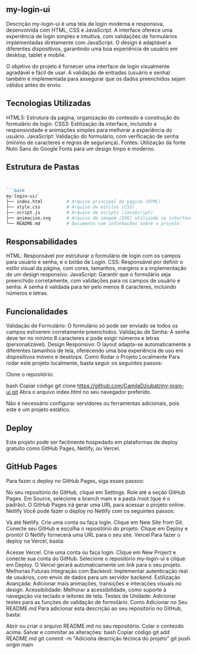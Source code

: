## my-login-ui
Descrição
my-login-ui é uma tela de login moderna e responsiva, desenvolvida com HTML, CSS e JavaScript. A interface oferece uma experiência de login simples e intuitiva, com validações de formulários implementadas diretamente com JavaScript. O design é adaptável a diferentes dispositivos, garantindo uma boa experiência de usuário em desktop, tablet e mobile.

O objetivo do projeto é fornecer uma interface de login visualmente agradável e fácil de usar. A validação de entradas (usuário e senha) também é implementada para assegurar que os dados preenchidos sejam válidos antes do envio.

## Tecnologias Utilizadas
HTML5: Estrutura da página, organização do conteúdo e construção do formulário de login.
CSS3: Estilização da interface, incluindo a responsividade e animações simples para melhorar a experiência do usuário.
JavaScript: Validação do formulário, com verificação de senha (mínimo de caracteres e regras de segurança).
Fontes: Utilização da fonte Noto Sans do Google Fonts para um design limpo e moderno.



## Estrutura de Pastas

```markdown


```bash
my-login-ui/
├── index.html         # Arquivo principal da página (HTML)
├── style.css          # Arquivo de estilos (CSS)
├── script.js          # Arquivo de scripts (JavaScript)
├── animacion.svg      # Arquivo de imagem (SVG) utilizado na interface
└── README.md          # Documento com informações sobre o projeto
```

## Responsabilidades
HTML: Responsável por estruturar o formulário de login com os campos para usuário e senha, e o botão de Login.
CSS: Responsável por definir o estilo visual da página, com cores, tamanhos, margens e a implementação de um design responsivo.
JavaScript: Garantir que o formulário seja preenchido corretamente, com validações para os campos de usuário e senha. A senha é validada para ter pelo menos 8 caracteres, incluindo números e letras.
## Funcionalidades
Validação de Formulário: O formulário só pode ser enviado se todos os campos estiverem corretamente preenchidos.
Validação de Senha: A senha deve ter no mínimo 8 caracteres e pode exigir números e letras (personalizável).
Design Responsivo: O layout adapta-se automaticamente a diferentes tamanhos de tela, oferecendo uma boa experiência de uso em dispositivos móveis e desktops.
Como Rodar o Projeto Localmente
Para rodar este projeto localmente, basta seguir os seguintes passos:

Clone o repositório:

bash
Copiar código
git clone https://github.com/CamilaDziubat/my-login-ui.git
Abra o arquivo index.html no seu navegador preferido.

Não é necessário configurar servidores ou ferramentas adicionais, pois este é um projeto estático.

## Deploy
Este projeto pode ser facilmente hospedado em plataformas de deploy gratuito como GitHub Pages, Netlify, ou Vercel.

## GitHub Pages
Para fazer o deploy no GitHub Pages, siga esses passos:

No seu repositório do GitHub, clique em Settings.
Role até a seção GitHub Pages.
Em Source, selecione a branch main e a pasta /root (que é o padrão).
O GitHub Pages irá gerar uma URL para acessar o projeto online.
Netlify
Você pode fazer o deploy no Netlify com os seguintes passos:

Vá até Netlify.
Crie uma conta ou faça login.
Clique em New Site from Git.
Conecte seu GitHub e escolha o repositório do projeto.
Clique em Deploy e pronto! O Netlify fornecerá uma URL para o seu site.
Vercel
Para fazer o deploy na Vercel, basta:

Acesse Vercel.
Crie uma conta ou faça login.
Clique em New Project e conecte sua conta do GitHub.
Selecione o repositório my-login-ui e clique em Deploy.
O Vercel gerará automaticamente um link para o seu projeto.
Melhorias Futuras
Integração com Backend: Implementar autenticação real de usuários, com envio de dados para um servidor backend.
Estilização Avançada: Adicionar mais animações, transições e interações visuais no design.
Acessibilidade: Melhorar a acessibilidade, como suporte à navegação via teclado e leitores de tela.
Testes de Unidade: Adicionar testes para as funções de validação de formulário.
Como Adicionar no Seu README.md
Para adicionar esta descrição ao seu repositório no GitHub, basta:

Abrir ou criar o arquivo README.md no seu repositório.
Colar o conteúdo acima.
Salvar e commitar as alterações:
bash
Copiar código
git add README.md
git commit -m "Adiciona descrição técnica do projeto"
git push origin main
